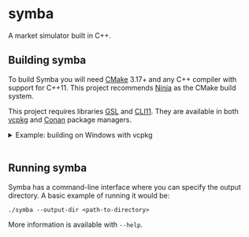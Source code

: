 # symba
A market simulator built in C++.

## Building symba
To build Symba you will need [CMake](https://cmake.org/) 3.17+ and any C++ compiler with support for C++11. This project recommends [Ninja](https://ninja-build.org/) as the CMake build system.

This project requires libraries [GSL](https://www.gnu.org/software/gsl/) and [CLI11](https://github.com/CLIUtils/CLI11). They are available in both [vcpkg](https://github.com/microsoft/vcpkg) and [Conan](https://conan.io/) package managers.

<details><summary>Example: building on Windows with vcpkg</summary><p>

The following example builds Symba on Windows (cmd) using vcpkg and Ninja:

1. If your compiler is from Visual Studio, activate the x64 developer command prompt:
```
"<path-to-visualstudio>/VC/Auxiliary/Build/vcvars64.bat"
```

2. Install GSL using vcpkg:
```
"<path-to-vcpkg>/vcpkg" install gsl:x64-windows-static
```

3. Clone this project:
```
git clone https://github.com/andreasxp/symba
cd symba
```

4. Configure CMake in the build folder:
```
cmake -S . -B build -G "Ninja Multi-Config"
  -D CMAKE_CONFIGURATION_TYPES="Debug;Release"
  -D VCPKG_TARGET_TRIPLET=x64-windows-static
  -D CMAKE_TOOLCHAIN_FILE="<path-to-vcpkg>/scripts/buildsystems/vcpkg.cmake"
```

5. Build and install the project in Release configuration
```
cmake --build build --config Release
cmake --install build --config Release --prefix install
```

The executable can then be found in the `install/bin` directory.

</p></details>
<br/>

## Running symba
Symba has a command-line interface where you can specify the output directory. A basic example of running it would be:
```
./symba --output-dir <path-to-directory>
```

More information is available with `--help`.
